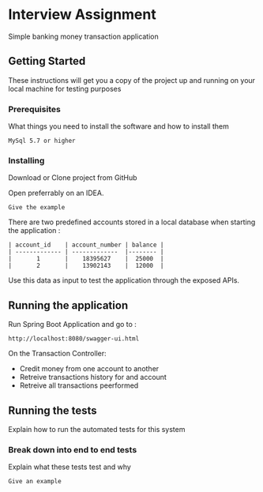 # Interview Assignment 

Simple banking money transaction application

## Getting Started

These instructions will get you a copy of the project up and running on your local machine for testing purposes

### Prerequisites

What things you need to install the software and how to install them

```
MySql 5.7 or higher
```

### Installing

Download or Clone project from GitHub 

Open preferrably on an IDEA.

```
Give the example
```
There are two predefined accounts stored in a local database when starting the application :

```
| account_id    | account_number | balance | 
| ------------- | -------------  |-------- |
|       1       |    18395627    |  25000  | 
|       2       |    13902143    |  12000  |
```

Use this data as input to test the application through the exposed APIs.

## Running the application

Run Spring Boot Application and go to :

```
http://localhost:8080/swagger-ui.html

```

On the Transaction Controller:

* Credit money from one account to another
* Retreive transactions history for and account
* Retreive all transactions peerformed


## Running the tests

Explain how to run the automated tests for this system

### Break down into end to end tests

Explain what these tests test and why

```
Give an example
```
